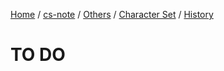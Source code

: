 [Home](https://mengxianbin.github.io) /
[cs-note](https://mengxianbin.github.io/cs-note/content) /
[Others](https://mengxianbin.github.io/cs-note/content/Others) /
[Character Set](https://mengxianbin.github.io/cs-note/content/Others/Character%20Set) /
[History](https://mengxianbin.github.io/cs-note/content/Others/Character%20Set/History)

# TO DO
